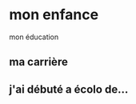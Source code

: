 <!DOCTYPE html>
<html>
  <head>
    <meta charset="utf-8">
    <title>ahmad</title>
  </head>
  <body>
    <h1>mon enfance</h1>
    <p>mon éducation</p>
    <h2>ma carrière<h2>
    <p>j'ai débuté a écolo de...</p>
  </body>
</html>
